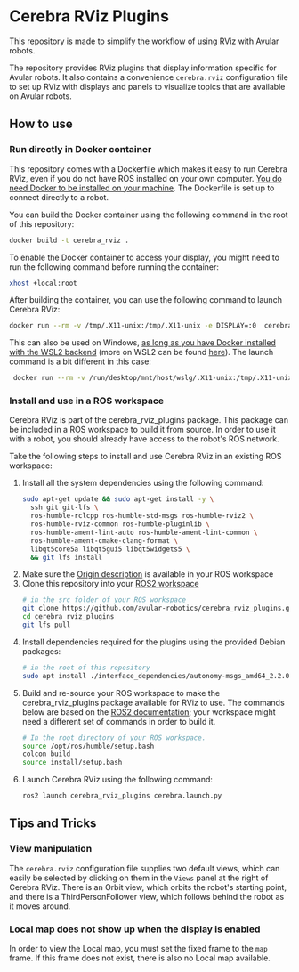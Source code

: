 # Cerebra RViz Plugins

This repository is made to simplify the workflow of using RViz with Avular robots.

The repository provides RViz plugins that display information specific for Avular robots. It also contains a convenience `cerebra.rviz` configuration file to set up RViz with displays and panels to visualize topics that are available on Avular robots.

## How to use

### Run directly in Docker container

This repository comes with a Dockerfile which makes it easy to run Cerebra RViz, even if you do not have ROS installed on your own computer. [You do need Docker to be installed on your machine](https://docs.docker.com/engine/install). The Dockerfile is set up to connect directly to a robot.


You can build the Docker container using the following command in the root of this repository:

```bash
docker build -t cerebra_rviz .
```

To enable the Docker container to access your display, you might need to run the following command before running the container:

```bash
xhost +local:root
```

After building the container, you can use the following command to launch Cerebra RViz:

```bash
docker run --rm -v /tmp/.X11-unix:/tmp/.X11-unix -e DISPLAY=:0  cerebra_rviz <ip address of robot>
```

This can also be used on Windows, [as long as you have Docker installed with the WSL2 backend](https://docs.docker.com/engine/install) (more on WSL2 can be found [here](https://learn.microsoft.com/en-us/windows/wsl/install)). The launch command is a bit different in this case:

```bash
 docker run --rm -v /run/desktop/mnt/host/wslg/.X11-unix:/tmp/.X11-unix -e DISPLAY=${DISPLAY} cerebra_rviz <ip address of robot>
```

### Install and use in a ROS workspace

Cerebra RViz is part of the cerebra_rviz_plugins package. This package can be included in a ROS workspace to build it from source. In order to use it with a robot, you should already have access to the robot's ROS network.

Take the following steps to install and use Cerebra RViz in an existing ROS workspace:

1. Install all the system dependencies using the following command:
   ```bash
   sudo apt-get update && sudo apt-get install -y \
     ssh git git-lfs \
     ros-humble-rclcpp ros-humble-std-msgs ros-humble-rviz2 \
     ros-humble-rviz-common ros-humble-pluginlib \
     ros-humble-ament-lint-auto ros-humble-ament-lint-common \
     ros-humble-ament-cmake-clang-format \
     libqt5core5a libqt5gui5 libqt5widgets5 \
     && git lfs install
   ```
2. Make sure the [Origin description](https://github.com/avular-robotics/avular_origin_description) is available in your ROS workspace
3. Clone this repository into your [ROS2 workspace](https://docs.ros.org/en/rolling/Tutorials/Beginner-Client-Libraries/Creating-A-Workspace/Creating-A-Workspace.html)
   ```bash
   # in the src folder of your ROS workspace
   git clone https://github.com/avular-robotics/cerebra_rviz_plugins.git
   cd cerebra_rviz_plugins
   git lfs pull
   ```
4. Install dependencies required for the plugins using the provided Debian packages:
   ```bash
   # in the root of this repository
   sudo apt install ./interface_dependencies/autonomy-msgs_amd64_2.2.0.deb ./interface_dependencies/origin-msgs_amd64_1.0.0.deb ./interface_dependencies/cmake-avular_amd64_3.0.0.deb ./interface_dependencies/ament-copyright-avular_amd64_3.0.0.deb ros-humble-ament-cmake-clang-format
   ```
5. Build and re-source your ROS workspace to make the cerebra_rviz_plugins package available for RViz to use. The commands below are based on the [ROS2 documentation](https://docs.ros.org/en/rolling/Tutorials/Beginner-Client-Libraries/Creating-A-Workspace/Creating-A-Workspace.html#build-the-workspace-with-colcon); your workspace might need a different set of commands in order to build it.
   ```bash
   # In the root directory of your ROS workspace.
   source /opt/ros/humble/setup.bash
   colcon build
   source install/setup.bash
   ```
6. Launch Cerebra RViz using the following command:
   ```bash
   ros2 launch cerebra_rviz_plugins cerebra.launch.py
   ```

## Tips and Tricks

### View manipulation

The `cerebra.rviz` configuration file supplies two default views, which can easily be selected by clicking on them in the `Views` panel at the right of Cerebra RViz. There is an Orbit view, which orbits the robot's starting point, and there is a ThirdPersonFollower view, which follows behind the robot as it moves around.

### Local map does not show up when the display is enabled

In order to view the Local map, you must set the fixed frame to the `map` frame. If this frame does not exist, there is also no Local map available.
